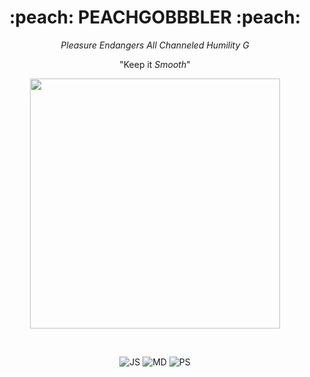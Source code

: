 <h1 align="center">:peach:    PEACHGOBBBLER    :peach:</h1>
<em><p align="center">Pleasure Endangers All Channeled Humility G<p></em>
<p align="center">"Keep it <em>Smooth</em>"<p>
<p align="center">
<img width="400" src="https://user-images.githubusercontent.com/109111999/193542371-93aaa1ab-c988-4baf-9dc8-fd41580ed0a7.png" align="center">
</p>
<br>
<p align="center">
<img alt="JS" src="https://img.shields.io/badge/--F7DF1E?logo=javascript&logoColor=000"> <img alt="MD" src="https://img.shields.io/badge/Made%20with-Markdown-1f425f.svg"> <img alt="PS" src="https://img.shields.io/badge/--31A8FF?logo=adobe%20photoshop&logoColor=000">
</p>

